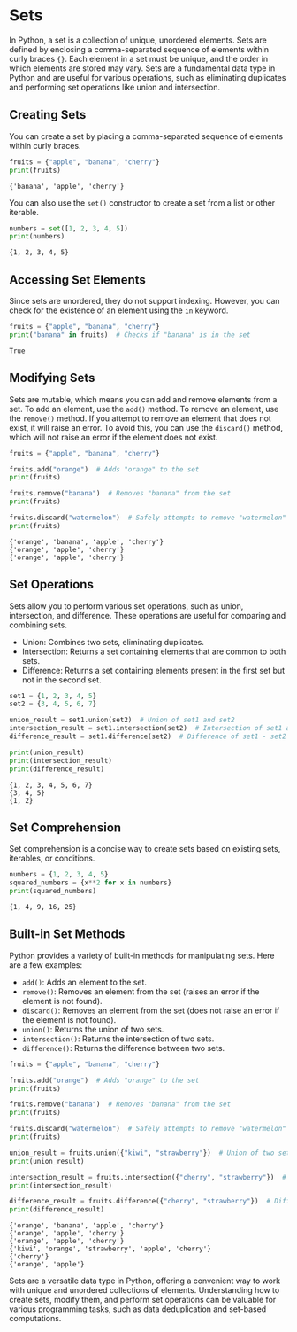 # Sets

In Python, a set is a collection of unique, unordered elements. Sets are defined by enclosing a comma-separated sequence of elements within curly braces `{}`. Each element in a set must be unique, and the order in which elements are stored may vary. Sets are a fundamental data type in Python and are useful for various operations, such as eliminating duplicates and performing set operations like union and intersection.

## Creating Sets

You can create a set by placing a comma-separated sequence of elements within curly braces.


```python
fruits = {"apple", "banana", "cherry"}
print(fruits)
```

    {'banana', 'apple', 'cherry'}
    

You can also use the `set()` constructor to create a set from a list or other iterable.


```python
numbers = set([1, 2, 3, 4, 5])
print(numbers)
```

    {1, 2, 3, 4, 5}
    

## Accessing Set Elements

Since sets are unordered, they do not support indexing. However, you can check for the existence of an element using the `in` keyword.


```python
fruits = {"apple", "banana", "cherry"}
print("banana" in fruits)  # Checks if "banana" is in the set
```

    True
    

## Modifying Sets

Sets are mutable, which means you can add and remove elements from a set. To add an element, use the `add()` method. To remove an element, use the `remove()` method. If you attempt to remove an element that does not exist, it will raise an error. To avoid this, you can use the `discard()` method, which will not raise an error if the element does not exist.


```python
fruits = {"apple", "banana", "cherry"}

fruits.add("orange")  # Adds "orange" to the set
print(fruits)

fruits.remove("banana")  # Removes "banana" from the set
print(fruits)

fruits.discard("watermelon")  # Safely attempts to remove "watermelon"
print(fruits)
```

    {'orange', 'banana', 'apple', 'cherry'}
    {'orange', 'apple', 'cherry'}
    {'orange', 'apple', 'cherry'}
    

## Set Operations

Sets allow you to perform various set operations, such as union, intersection, and difference. These operations are useful for comparing and combining sets.

- Union: Combines two sets, eliminating duplicates.
- Intersection: Returns a set containing elements that are common to both sets.
- Difference: Returns a set containing elements present in the first set but not in the second set.


```python
set1 = {1, 2, 3, 4, 5}
set2 = {3, 4, 5, 6, 7}

union_result = set1.union(set2)  # Union of set1 and set2
intersection_result = set1.intersection(set2)  # Intersection of set1 and set2
difference_result = set1.difference(set2)  # Difference of set1 - set2

print(union_result)
print(intersection_result)
print(difference_result)
```

    {1, 2, 3, 4, 5, 6, 7}
    {3, 4, 5}
    {1, 2}
    

## Set Comprehension

Set comprehension is a concise way to create sets based on existing sets, iterables, or conditions.


```python
numbers = {1, 2, 3, 4, 5}
squared_numbers = {x**2 for x in numbers}
print(squared_numbers)
```

    {1, 4, 9, 16, 25}
    

## Built-in Set Methods

Python provides a variety of built-in methods for manipulating sets. Here are a few examples:

- `add()`: Adds an element to the set.
- `remove()`: Removes an element from the set (raises an error if the element is not found).
- `discard()`: Removes an element from the set (does not raise an error if the element is not found).
- `union()`: Returns the union of two sets.
- `intersection()`: Returns the intersection of two sets.
- `difference()`: Returns the difference between two sets.


```python
fruits = {"apple", "banana", "cherry"}

fruits.add("orange")  # Adds "orange" to the set
print(fruits)

fruits.remove("banana")  # Removes "banana" from the set
print(fruits)

fruits.discard("watermelon")  # Safely attempts to remove "watermelon"
print(fruits)

union_result = fruits.union({"kiwi", "strawberry"})  # Union of two sets
print(union_result)

intersection_result = fruits.intersection({"cherry", "strawberry"})  # Intersection of two sets
print(intersection_result)

difference_result = fruits.difference({"cherry", "strawberry"})  # Difference between two sets
print(difference_result)
```

    {'orange', 'banana', 'apple', 'cherry'}
    {'orange', 'apple', 'cherry'}
    {'orange', 'apple', 'cherry'}
    {'kiwi', 'orange', 'strawberry', 'apple', 'cherry'}
    {'cherry'}
    {'orange', 'apple'}
    

Sets are a versatile data type in Python, offering a convenient way to work with unique and unordered collections of elements. Understanding how to create sets, modify them, and perform set operations can be valuable for various programming tasks, such as data deduplication and set-based computations.
